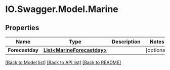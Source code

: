 # IO.Swagger.Model.Marine
## Properties

Name | Type | Description | Notes
------------ | ------------- | ------------- | -------------
**Forecastday** | [**List&lt;MarineForecastday&gt;**](MarineForecastday.md) |  | [optional] 

[[Back to Model list]](../README.md#documentation-for-models) [[Back to API list]](../README.md#documentation-for-api-endpoints) [[Back to README]](../README.md)

